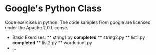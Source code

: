 # Google's Python Class

Code exercises in python. The code samples from google are licensed under the Apache 2.0 License.

* Basic Exercises:
** string1.py **completed** 
** string2.py
** list1.py **completed**
** list2.py
** wordcount.py 
* ...